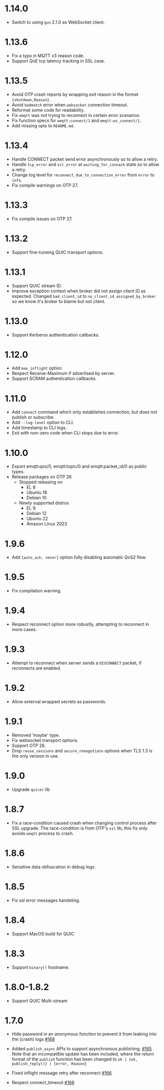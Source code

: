 # 1.14.0

- Switch to using `gun` 2.1.0 as WebSocket client.

# 1.13.6

- Fix a typo in MQTT v3 reason code.
- Support QoE tcp latency tracking in SSL case.

# 1.13.5

- Avoid OTP crash reports by wrapping exit reason in the format `{shutdown,Reason}`.
- Avoid `badmatch` error when `websocket` connection timeout.
- Reformat some code for readability.
- Fix `emqtt` was not trying to reconnect in certain error scenarios.
- Fix function specs for `emqtt:connect/1` and `emqtt:ws_connect/1`.
- Add missing opts to `README.md`.

# 1.13.4

- Handle CONNECT packet send error asynchronously so to allow a retry.
- Handle `tcp_error` and `ssl_error` at `waiting_for_connack` state so to allow a retry.
- Change log level for `reconnect_due_to_connection_error` from `error` to `info`.
- Fix compile warnings on OTP 27.

# 1.13.3

- Fix compile issues on OTP 27.

# 1.13.2

- Support fine-tuneing QUIC transport options.

# 1.13.1

- Support QUIC stream ID.
- Improve exception context when broker did not assign client ID as expected.
  Changed `bad_client_id` to `no_client_id_assigned_by_broker` so we know it's broker to blame but not client.

# 1.13.0

- Support Kerberos authentication callbacks.

# 1.12.0

- Add `max_inflight` option.
- Respect Receive-Maximum if advertised by server.
- Support SCRAM authentication callbacks.

# 1.11.0

- Add `connect` command which only establishes connection,
  but does not publish or subscribe.
- Add `--log-level` option to CLI.
- Add timestamp to CLI logs.
- Exit with non-zero code when CLI stops due to error.

# 1.10.0

- Export emqtt:qos/0, emqtt:topic/0 and emqtt:packet_id/0 as public types.
- Release packages on OTP 26
  - Stopped releasing on
    - EL 8
    - Ubuntu 18
    - Debian 10
  - Newly supported distros
    - EL 9
    - Debian 12
    - Ubuntu 22
    - Amazon Linux 2023

# 1.9.6

- Add `{auto_ack, never}` option fully disabling automatic QoS2 flow.

# 1.9.5

- Fix compilation warning.

# 1.9.4

- Respect reconnect option more robustly, attempting to reconnect in more cases.

# 1.9.3

- Attempt to reconnect when server sends a `DISCONNECT` packet, if reconnects are enabled.

# 1.9.2

- Allow external wrapped secrets as passwords.

# 1.9.1

- Removed 'maybe' type.
- Fix websocket transport options.
- Support OTP 26.
- Drop `reuse_sessions` and `secure_renegotiate` options when TLS 1.3 is the only version in use.

# 1.9.0

- Upgrade `quicer` lib

# 1.8.7

- Fix a race-condition caused crash when changing control process after SSL upgrade.
  The race-condition is from OTP's `ssl` lib, this fix only avoids `emqtt` process to crash.

# 1.8.6

- Sensitive data obfuscation in debug logs.

# 1.8.5

- Fix ssl error messages handeling.

# 1.8.4

- Support MacOS build for QUIC

# 1.8.3

- Support `binary()` hostname.

# 1.8.0-1.8.2

- Support QUIC Multi-stream

# 1.7.0

- Hide password in an anonymous function to prevent it from leaking into the (crash) logs [#168](https://github.com/emqx/emqtt/pull/168)
- Added `publish_async` APIs to support asynchronous publishing. [#165](https://github.com/emqx/emqtt/pull/165)
  Note that an incompatible update has been included, where the return format
  of the `publish` function has been changed to `ok | {ok, publish_reply()} | {error, Reason}`

- Fixed inflight message retry after reconnect [#166](https://github.com/emqx/emqtt/pull/166)
- Respect connect_timeout [#169](https://github.com/emqx/emqtt/pull/169)
